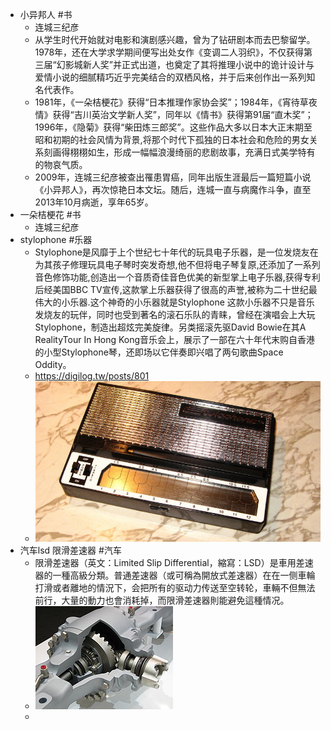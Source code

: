 - 小异邦人 #书
	- 连城三纪彦
	- 从学生时代开始就对电影和演剧感兴趣，曾为了钻研剧本而去巴黎留学。1978年，还在大学求学期间便写出处女作《变调二人羽织》，不仅获得第三届“幻影城新人奖”并正式出道，也奠定了其将推理小说中的诡计设计与爱情小说的细腻精巧近乎完美结合的双栖风格，并于后来创作出一系列知名代表作。
	- 1981年，《一朵桔梗花》获得“日本推理作家协会奖”；1984年，《宵待草夜情》获得“吉川英治文学新人奖”，同年以《情书》获得第91届“直木奖”；1996年，《隐菊》获得“柴田炼三郎奖”。这些作品大多以日本大正末期至昭和初期的社会风情为背景,将那个时代下孤独的日本社会和危险的男女关系刻画得栩栩如生，形成一幅幅浪漫绮丽的悲剧故事，充满日式美学特有的物哀气质。
	- 2009年，连城三纪彦被查出罹患胃癌，同年出版生涯最后一篇短篇小说《小异邦人》，再次惊艳日本文坛。随后，连城一直与病魔作斗争，直至2013年10月病逝，享年65岁。
- 一朵桔梗花 #书
	- 连城三纪彦
- stylophone #乐器
	- Stylophone是风靡于上个世纪七十年代的玩具电子乐器，是一位发烧友在为其孩子修理玩具电子琴时突发奇想,他不但将电子琴复原,还添加了一系列音色修饰功能,创造出一个音质奇佳音色优美的新型掌上电子乐器,获得专利后经美国BBC TV宣传,这款掌上乐器获得了很高的声誉,被称为二十世纪最伟大的小乐器.这个神奇的小乐器就是Stylophone 这款小乐器不只是音乐发烧友的玩伴，同时也受到著名的滚石乐队的青睐，曾经在演唱会上大玩Stylophone，制造出超炫完美旋律。另类摇滚先驱David Bowie在其A RealityTour In Hong Kong音乐会上，展示了一部在六十年代末购自香港的小型Stylophone琴，还即场以它伴奏即兴唱了两句歌曲Space Oddity。
	- https://digilog.tw/posts/801
	- ![image.png](../assets/image_1659918943753_0.png)
- 汽车lsd  限滑差速器 #汽车
	- 限滑差速器（英文：Limited Slip Differential，縮寫：LSD）是車用差速器的一種高級分類。普通差速器（或可稱為開放式差速器）在在一侧車輪打滑或者離地的情況下，会把所有的驱动力传送至空转轮，車輛不但無法前行，大量的動力也會消耗掉，而限滑差速器則能避免這種情况。
	- ![image.png](../assets/image_1659919089148_0.png)
	-